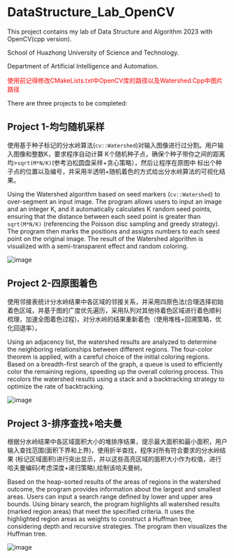 # DataStructure_Lab_OpenCV
This project contains my lab of Data Structure and Algorithm 2023 with OpenCV(cpp version).

School of Huazhong University of Science and Technology.

Department of Artificial Intelligence and Automation.

<font color="red">使用前记得修改CMakeLists.txt中OpenCV库的路径以及Watershed.Cpp中图片路径</font>

There are three projects to be completed:

## Project 1-均匀随机采样

使用基于种子标记的分水岭算法(`cv::Watershed`)对输入图像进行过分割。用户输入图像和整数K，要求程序自动计算
K个随机种子点，确保个种子带你之间的距离均>`sqrt(M*N/K)`(参考泊松圆盘采样+贪心策略），然后让程序在原图中
标出个种子点的位置以及编号，并采用半透明+随机着色的方式给出分水岭算法的可视化结果。

Using the Watershed algorithm based on seed markers (`cv::Watershed`) to over-segment an input image. 
The program allows users to input an image and an integer K, and it automatically calculates K random seed points, 
ensuring that the distance between each seed point is greater than `sqrt(M*N/K)` (referencing the Poisson disc sampling and greedy strategy). 
The program then marks the positions and assigns numbers to each seed point on the original image. The result of the Watershed algorithm is 
visualized with a semi-transparent effect and random coloring.

![image](https://github.com/Windblowing-china/DataStructure_Lab_OpenCV/assets/60433594/519d0267-103f-4681-a93a-854c51403a14)


## Project 2-四原图着色

使用邻接表统计分水岭结果中各区域的邻接关系，并采用四原色法(合理选择初始着色区域，并基于图的广度优先遍历，采用队列对其他待着色区域进行着色顺利
梳理，加速全图着色过程)，对分水岭的结果重新着色（使用堆栈+回溯策略，优化回退率）。

Using an adjacency list, the watershed results are analyzed to determine the neighboring relationships between different regions. The four-color theorem is applied, with a careful choice of the initial coloring regions. Based on a breadth-first search of the graph, a queue is used to efficiently color the remaining regions, speeding up the overall coloring process. This recolors the watershed results using a stack and a backtracking strategy to optimize the rate of backtracking.

![image](https://github.com/Windblowing-china/DataStructure_Lab_OpenCV/assets/60433594/eb382c5f-5f25-4995-84d9-86d7607165aa)


## Project 3-排序查找+哈夫曼

根据分水岭结果中各区域面积大小的堆排序结果，提示最大面积和最小面积，用户输入查找范围(面积下界和上界)，使用折半查找，程序对所有符合要求的分水岭结果
(标记区域面积)进行突出显示，并以这些高亮区域的面积大小作为权值，进行哈夫曼编码(考虑深度+递归策略),绘制该哈夫曼树。

Based on the heap-sorted results of the areas of regions in the watershed outcome, the program provides information about the largest and smallest areas. Users can input a search range defined by lower and upper area bounds. Using binary search, the program highlights all watershed results (marked region areas) that meet the specified criteria. It uses the highlighted region areas as weights to construct a Huffman tree, considering depth and recursive strategies. The program then visualizes the Huffman tree.

![image](https://github.com/Windblowing-china/DataStructure_Lab_OpenCV/assets/60433594/6119c262-70fc-459e-a337-4e5a4d04698b)
